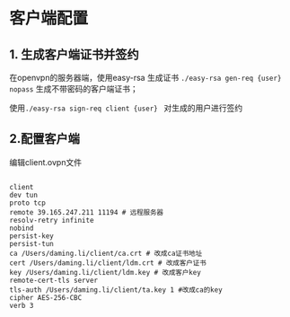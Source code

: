 
# 客户端配置

## 1. 生成客户端证书并签约
在openvpn的服务器端，使用easy-rsa 生成证书
`./easy-rsa gen-req {user} nopass`
生成不带密码的客户端证书；

使用`./easy-rsa sign-req client {user} ` 对生成的用户进行签约

## 2.配置客户端
编辑client.ovpn文件
```

client 
dev tun
proto tcp
remote 39.165.247.211 11194 # 远程服务器
resolv-retry infinite
nobind
persist-key
persist-tun
ca /Users/daming.li/client/ca.crt # 改成ca证书地址
cert /Users/daming.li/client/ldm.crt # 改成客户证书
key /Users/daming.li/client/ldm.key # 改成客户key
remote-cert-tls server
tls-auth /Users/daming.li/client/ta.key 1 #改成ca的key
cipher AES-256-CBC
verb 3
```
